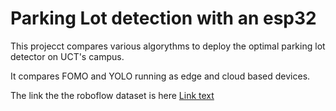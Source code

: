 # Parking Lot detection with an esp32

This projecct compares various algorythms to deploy the optimal parking lot detector on UCT's campus.

It compares FOMO and YOLO running as edge and cloud based devices.

The link the the roboflow dataset is here [Link text](https://app.roboflow.com/parkinglotdataset/mergedparkingdataset/16)

